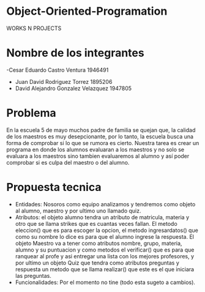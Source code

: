 # Object-Oriented-Programation
WORKS N PROJECTS
# Nombre de los integrantes
-Cesar Eduardo Castro Ventura   1946491
- Juan David Rodriguez Torrez   1895206
- David Alejandro Gonzalez Velazquez 1947805

# Problema

En la escuela 5 de mayo muchos padre de familia se quejan que, la calidad de los maestros es muy desepcionante, por lo tanto, la escuela busca una forma de comprobar si lo que se rumora es cierto. Nuestra tarea es crear un programa en donde los alumnos evaluaran a los maestros y no solo se evaluara a los maestros sino  tambien  evaluaremos al alumno y así poder comprobar si es culpa del maestro o del alumno.

# Propuesta tecnica
- Entidades: Nosoros como equipo analizamos y tendremos como objeto al alumno, maestro y por ultimo uno llamado quiz.
- Atributos: el objeto alumno tendra un atributo de matricula, materia y otro que se llama strikes que es cuantas veces fallan. El metodo eleccion() que es para escoger la opcion, el metodo ingresardatos() que como su nombre lo dice es para que el alumno ingrese la respuesta. El objeto Maestro va a tener como atributos nombre, grupo, materia, alumno y su puntuacion y como metodos el verificar() que es para que ranquear al profe y asi entregar una lista con los mejores profesores, y por ultimo un objeto Quiz que tendra como atributos preguntas y respuesta un metodo que se llama realizar() que este es el que iniciara las preguntas.
- Funcionalidades: Por el momento no tine (todo esta sugeto a cambios).
